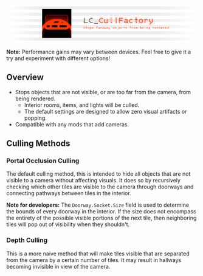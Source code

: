 ![Banner](https://raw.githubusercontent.com/2394425147/LC_CullFactory/master/CullFactory/Documentation/banner.png)

**Note:** Performance gains may vary between devices. Feel free to give it a try and experiment with different options!

## Overview

- Stops objects that are not visible, or are too far from the camera, from being rendered.
    - Interior rooms, items, and lights will be culled.
    - The default settings are designed to allow zero visual artifacts or popping.
- Compatible with any mods that add cameras.

## Culling Methods

### Portal Occlusion Culling

The default culling method, this is intended to hide all objects that are not visible to a camera without affecting visuals. It does so by recursively checking which other tiles are visible to the camera through doorways and connecting pathways between tiles in the interior.

**Note for developers:** The `Doorway.Socket.Size` field is used to determine the bounds of every doorway in the interior. If the size does not encompass the entirety of the possible visible portions of the next tile, then neighboring tiles will pop out of visibility when they shouldn't.

### Depth Culling

This is a more naive method that will make tiles visible that are separated from the camera by a certain number of tiles. It may result in hallways becoming invisible in view of the camera.
